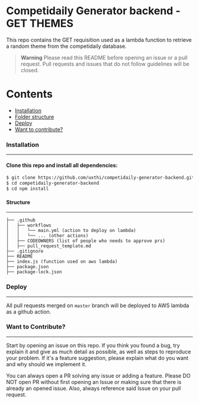 # Competidaily Generator backend - GET THEMES

This repo contains the GET requisition used as a lambda function to retrieve a random theme from the competidaily database.

> **Warning**
> Please read this README before opening an issue or a pull request. Pull requests and issues that do not follow guidelines will be closed.

Contents
========

 * [Installation](#installation)
 * [Folder structure](#structure)
 * [Deploy](#deploy)
 * [Want to contribute?](#want-to-contribute)

### Installation
---

#### Clone this repo and install all dependencies:

```bash
$ git clone https://github.com/uxthi/competidaily-generator-backend.git
$ cd competidaily-generator-backend
$ cd npm install
```

#### Structure
---

```shell
├── .github
│   ├── workflows
│   │   └── main.yml (action to deploy on lambda)
│   │   └── ... (other actions)
│   ├── CODEOWNERS (list of people who needs to approve prs)
│   ├── pull_request_template.md 
├── .gitignore
├── README
├── index.js (function used on aws lambda)
├── package.json
├── package-lock.json
```

### Deploy
---

All pull requests merged on `master` branch will be deployed to AWS lambda as a github action.

### Want to Contribute?
---

Start by opening an issue on this repo. If you think you found a bug, try explain it and give as much detail as possible, as well as steps to reproduce your problem. If it's a feature suggestion, please explain what do you want and why should we implement it.

You can always open a PR solving any issue or adding a feature. Please DO NOT open PR without first opening an Issue or making sure that there is already an opened issue. Also, always reference said Issue on your pull request.
